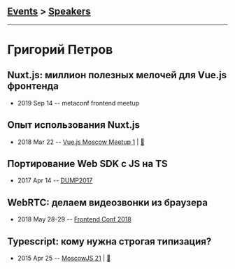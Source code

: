 ## [Events](../README.md) > [Speakers](../speakers.md)
---

# Григорий Петров

## Nuxt.js: миллион полезных мелочей для Vue.js фронтенда
- 2019 Sep 14 -- metaconf frontend meetup    
## Опыт использования Nuxt.js
- 2018 Mar 22 -- [Vue.js Moscow Meetup 1](https://youtu.be/h9NQs0SEVoA?t=1h57m3s)  | [:notebook:](https://speakerdeck.com/vuejsmoscow/opyt-ispol-zovaniia-nuxt-dot-js-grighorii-pietrov-tiekhnichieskii-ievanghielist-voximplant-vue-dot-js-moscow-meetup)  
## Портирование Web SDK c JS на TS
- 2017 Apr 14 -- [DUMP2017](https://www.youtube.com/watch?v=p2SRPi0sqxA)    
## WebRTC: делаем видеозвонки из браузера
- 2018 May 28-29 -- [Frontend Conf 2018](https://www.youtube.com/watch?v=PcvYEQxwEQ8)    
## Typescript: кому нужна строгая типизация?
- 2015 Apr 25 -- [MoscowJS 21](https://www.youtube.com/watch?v=Ui8YfxzjaTY)  | [:notebook:](https://www.slideshare.net/moscowjs/type-script-47567915)  
